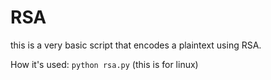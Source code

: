 # RSA
this is a very basic script that encodes a plaintext using RSA.

How it's used: `python rsa.py` (this is for linux)
